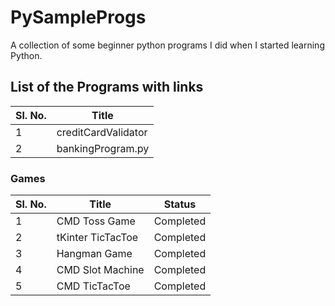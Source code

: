 # PySampleProgs

A collection of some beginner python programs I did when I started learning Python.

## List of the Programs with links

|Sl. No.|Title|
|-|-|
|1|creditCardValidator|
|2|bankingProgram.py|


### Games

|Sl. No.|Title|Status|
|-|-|-|
|1|CMD Toss Game|Completed|
|2|tKinter TicTacToe|Completed|
|3|Hangman Game|Completed|
|4|CMD Slot Machine|Completed|
|5|CMD TicTacToe|Completed|